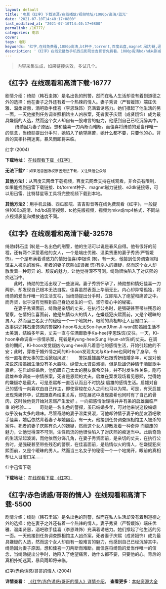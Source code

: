 ```yaml
---
layout: default
title: '电影《红字》下载资源/在线播放/视频地址/1080p/高清/蓝光'
date: "2021-07-10T14:40:17+0800"
last_modified_at: "2021-07-10T14:40:17+0800"
permalink: /16777/
categories: 电影
cover:
tags: 电影
keywords: '红字,在线免费看,1080p高清,bt种子,torrent,百度云盘,magnet,磁力链,迅雷下载资源'
description: '《红字》在线云播放手机西瓜影院吉吉影音免费看，1080p高清bd/hd未删减完整版和tc抢先枪版，mkv/mp4格式，附带bt/torrent种子、magnet/磁力链、百度云盘、网盘资源迅雷下载链接'
---
```


>内容采集生成，如果链接失效，多试几个。


## 《红字》在线观看和高清下载-16777

剧情介绍：绮勋（韩石圭饰）是名出色的刑警，然而在私人生活却没有着到道德之外的选择：他在妻子之外还有着一个热辣的情人。妻子秀贤（严智媛饰）端庄优雅、温柔贤惠，酒吧歌手佳喜（李恩珠饰）充满着诱惑力。她们撑起了他生活的另一面。一天他接到任务调查照相馆主人凶杀案，死者妻子庆熙（成贤娥饰）成为最具嫌疑的人选，然而这个女人却自有一股难言的魅力，他感到自己已经沉醉其中。  　　绮勋因为妻子原因，想和佳喜一刀两断而难断。而佳喜将绮勋的爱当作唯一的信念，当绮勋提出分手时，她陷入了绝望痛苦，她什么都不要，只要他的心。背后的真相扑朔迷离，暴风雨即将来临。


红字 (2004)

**下载地址**： [在线观看下载 《红字》](https://www.btbtdy.me/btdy/dy3889.html) 


**无法下载?**：`如果迅雷因版权原因无法下载，关注微信公众号 `

**其他方法1**：从百度云网盘下载视频，百度云网盘支持在线观看，非会员有限制，如果能找到迅雷下载链接、bt/torrent种子、magnet磁力链接、e2dk链接等，可以用迅雷、比特彗星等工具将完整视频下载到本地。

**其他方法2**：用手机云播、西瓜影院、吉吉影音等在线免费观看《红字》，一般提供1080p高清、hd/bd高清视频、tc抢先版视频，视频为mkv或mp4格式，不同站点视频质量和播放速度不同。


## 《红字》在线观看和高清下载-32578

绮勋(韩石圭 饰)是一名出色的刑警，他的生活可以说是春风自得。他有很好的前程，还有两个深爱着他的女人，一个是端庄优雅、温柔贤惠的妻子秀贤(严智媛 饰)，一个是布满着诱惑力的情妇佳喜(李银珠 饰)。有一天，他接到任务调查照相馆主人被杀的案件。死者的妻子庆熙(成贤娥 饰)有杀人的嫌疑，然而这个女人却散发着一种奇异 的、颓废的魅力，让他觉得深不可测。绮勋很快陷入了对庆熙的痴迷当中。<br />　　此时，绮勋的生活出现了一些波澜。妻子秀贤怀孕了，绮勋想和情妇佳喜一刀两断，却发现自己根本无法自拔。佳喜虽然表面上华丽无比，内心却异常孤独，将绮勋的爱当作唯一的生活支柱，当绮勋提出分手时，立即陷入了绝望和痛苦之中。而秀贤，似乎没有觉察到自己身边发生的一切，坚守着心中的秘密。<br />　　在妻子秀贤面前，绮勋是亲切的丈夫，在执行公务时，是强硬甚至带些残忍的警察，在情妇佳喜面前，他是热情似火的情人，在嫌疑犯庆熙面前，又是个暧昧的男人。然而当三名女子的秘密一个一个地揭开，眼前的真相却让人目瞪口呆&hellip;…　　故事讲述韩石圭饰演的警探Ki-hoon与太太Soo-hyun(Uhm Ji-won饰)婚姻生活不太美满，结婚多年来，丈夫一直与任酒廊歌手Ka-hee(李恩珠饰)交往。一天，Ki-hoon奉命调查一宗情杀案，死者是Kyung-hee(Sung Hyun-ah饰)的丈夫。在调查的期间，Ki-hoon发觉疑凶Kyung-hee非凡着意他的感情生活，开始引起他的不安；此时，穿梭于婚外情之间的Ki-hoon发现太太与Ka-hee也同时有了身孕，令他一直相安无事的生活掀起风波！　　警探启雄虽然已跟秀妍结婚多年，可是对他来说这段婚姻生活没有多大趣味。纵使太太贤良淑德，但是启雄仍钟情于酒廊歌手嘉希。在启雄结婚后，他仍跟自己太太的朋友嘉希交往，并不时发生性关系。刚巧启雄奉命调查一宗情杀案，死者是恩熙的丈夫。启雄在案发现场看见恩熙，觉得她的嫌疑亦是最大。可是恩熙却一直否认而且不时挑战 启雄的感情生活。启雄对自己的感情一向喜欢由自己作主，即使穿梭在众人之间也习以为常。可是，有天启雄发现秀妍怀孕，试图跟嘉希结束关系，却在展览中发现嘉希也同时有了自己的骨肉，这时候他竟开始对恩熙产生爱好 。一向把感情治理得井井有条的启雄面临严重 的考验……　　奇勋是一名出色的警探，虽已结婚多年，可对他来说这段婚姻似乎没有太多的趣味。尽管奇勋的妻子温柔贤淑，可他却钟情于妻子的朋友酒吧歌手佳喜，婚后依然背着妻子与她幽会。有一天，他接到任务调查照相馆主人被杀的案件。死者的妻子庆熙有杀人的嫌疑，然而这个女人却散发着一种奇异 而颓废的魅力，让他觉得深不可测，生性风流的他很快陷入了对庆熙的痴迷当中。此后奇勋的生活渐起波澜，而他依然分饰几角，在妻子秀贤面前，是亲切的丈夫，在执行公务时，是强硬甚至带些残忍的警察，在佳喜面前，是热情似火的情人，在嫌疑犯庆熙面前，又是个暧昧的男人。然而当三名女子的秘密一个一个地揭开，眼前的真相却让人目瞪口呆&hellip;…


红字迅雷下载

**下载地址**： [在线观看下载 《红字》](https://www.993dy.com//vod-detail-id-16187.html) 


## 《红字/赤色诱惑/哥哥的情人》在线观看和高清下载-5500

剧情介绍：绮勋（韩石圭饰）是名出色的刑警，然而在私人生活却没有着到道德之外的选择：他在妻子之外还有着一个热辣的情人。妻子秀贤（严智媛饰）端庄优雅、温柔贤惠，酒吧歌手佳喜（李恩珠饰）充满着诱惑力。她们撑起了他生活的另一面。一天他接到任务调查照相馆主人凶杀案，死者妻子庆熙（成贤娥饰）成为最具嫌疑的人选，然而这个女人却自有一股难言的魅力，他感到自己已经沉醉其中。 绮勋因为妻子原因，想和佳喜一刀两断而难断。而佳喜将绮勋的爱当作唯一的信念，当绮勋提出分手时，她陷入了绝望痛苦，她什么都不要，只要他的心。背后的真相扑朔迷离，暴风雨即将来临。


红字/赤色诱惑/哥哥的情人 (2004)

**详情查看**： [《红字/赤色诱惑/哥哥的情人》详情介绍](/movie/5500/)， **查看更多**：[本站资源大全](/movie/t/all/)

